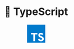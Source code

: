 <div align="center">
  <h1>
    🏯 TypeScript
  </h1>
  <img src="https://raw.githubusercontent.com/github/explore/main/topics/typescript/typescript.png" alt="TypeScript" width="50">
</div>



